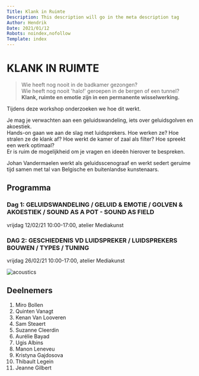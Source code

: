 ```yaml
---
Title: Klank in Ruimte
Description: This description will go in the meta description tag
Author: Hendrik 
Date: 2021/01/12
Robots: noindex,nofollow
Template: index
---
```


# KLANK IN RUIMTE

>Wie heeft nog nooit in de badkamer gezongen?    
Wie heeft nog nooit 'halo!' geroepen in de bergen of een tunnel?    
**Klank, ruimte en emotie zijn in een permanente wisselwerking.**

Tijdens deze workshop onderzoeken we hoe dit werkt.

Je mag je verwachten aan een geluidswandeling, iets over geluidsgolven en akoestiek.    
Hands-on gaan we aan de slag met luidsprekers. Hoe werken ze? Hoe stralen ze de klank af? Hoe werkt de kamer of zaal als filter? Hoe spreekt een werk optimaal?    
Er is ruim de mogelijkheid om je vragen en ideeën hierover te bespreken.    

Johan Vandermaelen werkt als geluidsscenograaf en werkt sedert geruime tijd samen met tal van Belgische en buitenlandse kunstenaars.


## Programma

### Dag 1: GELUIDSWANDELING / GELUID & EMOTIE / GOLVEN & AKOESTIEK / SOUND AS A POT - SOUND AS FIELD
vrijdag 12/02/21 10:00-17:00, atelier Mediakunst
<!--
10u	inleiding
10u15	geluidswandeling, luisteren naar ruimtes
11u45	geluid en emotie (laag/hoog, baarmoeder, associaties) lezin kortrijk.

12u30	– 13u30 pauze

13u30	gedrag van golven / akoestiek
14u30 	luidspreker in ruimte (fase, kamfilter)
	worst cases
15u30 	Sound as a pot – sound as a field
16u30 	vraag en antwoord: cases van studenten

-->
### DAG 2: GESCHIEDENIS VD LUIDSPREKER / LUIDSPREKERS BOUWEN / TYPES / TUNING 
vrijdag 26/02/21 10:00-17:00, atelier Mediakunst
<!--
10u 	korte geschiedenis van de luidspreker
10u30	hoe werkt een luidspreker?
11u	Thiele/Small: wat is het? Wat vertelt het ons
11u15	luidsprekers bouwen
	–quick en dirty maquette-
	voorstelling project dipool/ open baffle

12u30 pauze

13u30	bouwen dipool / closed.
14u30 	plaatsing 4 dipool / 4 closed.
15u45	tuning 
16u30	vraag en antwoord
-->

![acoustics](%assets_url%/audio_jvdm2020.jpg)

## Deelnemers
1. Miro Bollen
2. Quinten Vanagt
3. Kenan Van Looveren
4. Sam Steaert
5. Suzanne Cleerdin
6. Aurélie Bayad
7. Ugis Albins
8. Manon Leneveu
9. Kristyna Gajdosova
10. Thibault Legein
11. Jeanne Gilbert
